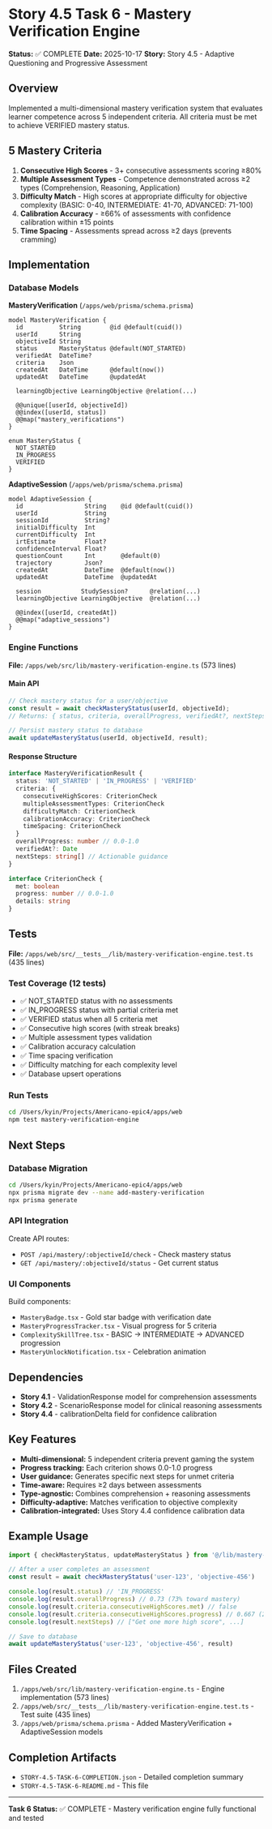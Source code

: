 # Story 4.5 Task 6 - Mastery Verification Engine

**Status:** ✅ COMPLETE
**Date:** 2025-10-17
**Story:** Story 4.5 - Adaptive Questioning and Progressive Assessment

## Overview

Implemented a multi-dimensional mastery verification system that evaluates learner competence across 5 independent criteria. All criteria must be met to achieve VERIFIED mastery status.

## 5 Mastery Criteria

1. **Consecutive High Scores** - 3+ consecutive assessments scoring ≥80%
2. **Multiple Assessment Types** - Competence demonstrated across ≥2 types (Comprehension, Reasoning, Application)
3. **Difficulty Match** - High scores at appropriate difficulty for objective complexity (BASIC: 0-40, INTERMEDIATE: 41-70, ADVANCED: 71-100)
4. **Calibration Accuracy** - ≥66% of assessments with confidence calibration within ±15 points
5. **Time Spacing** - Assessments spread across ≥2 days (prevents cramming)

## Implementation

### Database Models

**MasteryVerification** (`/apps/web/prisma/schema.prisma`)
```prisma
model MasteryVerification {
  id          String        @id @default(cuid())
  userId      String
  objectiveId String
  status      MasteryStatus @default(NOT_STARTED)
  verifiedAt  DateTime?
  criteria    Json
  createdAt   DateTime      @default(now())
  updatedAt   DateTime      @updatedAt

  learningObjective LearningObjective @relation(...)

  @@unique([userId, objectiveId])
  @@index([userId, status])
  @@map("mastery_verifications")
}

enum MasteryStatus {
  NOT_STARTED
  IN_PROGRESS
  VERIFIED
}
```

**AdaptiveSession** (`/apps/web/prisma/schema.prisma`)
```prisma
model AdaptiveSession {
  id                 String    @id @default(cuid())
  userId             String
  sessionId          String?
  initialDifficulty  Int
  currentDifficulty  Int
  irtEstimate        Float?
  confidenceInterval Float?
  questionCount      Int       @default(0)
  trajectory         Json?
  createdAt          DateTime  @default(now())
  updatedAt          DateTime  @updatedAt

  session           StudySession?      @relation(...)
  learningObjective LearningObjective  @relation(...)

  @@index([userId, createdAt])
  @@map("adaptive_sessions")
}
```

### Engine Functions

**File:** `/apps/web/src/lib/mastery-verification-engine.ts` (573 lines)

#### Main API

```typescript
// Check mastery status for a user/objective
const result = await checkMasteryStatus(userId, objectiveId);
// Returns: { status, criteria, overallProgress, verifiedAt?, nextSteps[] }

// Persist mastery status to database
await updateMasteryStatus(userId, objectiveId, result);
```

#### Response Structure

```typescript
interface MasteryVerificationResult {
  status: 'NOT_STARTED' | 'IN_PROGRESS' | 'VERIFIED'
  criteria: {
    consecutiveHighScores: CriterionCheck
    multipleAssessmentTypes: CriterionCheck
    difficultyMatch: CriterionCheck
    calibrationAccuracy: CriterionCheck
    timeSpacing: CriterionCheck
  }
  overallProgress: number // 0.0-1.0
  verifiedAt?: Date
  nextSteps: string[] // Actionable guidance
}

interface CriterionCheck {
  met: boolean
  progress: number // 0.0-1.0
  details: string
}
```

## Tests

**File:** `/apps/web/src/__tests__/lib/mastery-verification-engine.test.ts` (435 lines)

### Test Coverage (12 tests)

- ✅ NOT_STARTED status with no assessments
- ✅ IN_PROGRESS status with partial criteria met
- ✅ VERIFIED status when all 5 criteria met
- ✅ Consecutive high scores (with streak breaks)
- ✅ Multiple assessment types validation
- ✅ Calibration accuracy calculation
- ✅ Time spacing verification
- ✅ Difficulty matching for each complexity level
- ✅ Database upsert operations

### Run Tests

```bash
cd /Users/kyin/Projects/Americano-epic4/apps/web
npm test mastery-verification-engine
```

## Next Steps

### Database Migration

```bash
cd /Users/kyin/Projects/Americano-epic4/apps/web
npx prisma migrate dev --name add-mastery-verification
npx prisma generate
```

### API Integration

Create API routes:
- `POST /api/mastery/:objectiveId/check` - Check mastery status
- `GET /api/mastery/:objectiveId/status` - Get current status

### UI Components

Build components:
- `MasteryBadge.tsx` - Gold star badge with verification date
- `MasteryProgressTracker.tsx` - Visual progress for 5 criteria
- `ComplexitySkillTree.tsx` - BASIC → INTERMEDIATE → ADVANCED progression
- `MasteryUnlockNotification.tsx` - Celebration animation

## Dependencies

- **Story 4.1** - ValidationResponse model for comprehension assessments
- **Story 4.2** - ScenarioResponse model for clinical reasoning assessments
- **Story 4.4** - calibrationDelta field for confidence calibration

## Key Features

- **Multi-dimensional:** 5 independent criteria prevent gaming the system
- **Progress tracking:** Each criterion shows 0.0-1.0 progress
- **User guidance:** Generates specific next steps for unmet criteria
- **Time-aware:** Requires ≥2 days between assessments
- **Type-agnostic:** Combines comprehension + reasoning assessments
- **Difficulty-adaptive:** Matches verification to objective complexity
- **Calibration-integrated:** Uses Story 4.4 confidence calibration data

## Example Usage

```typescript
import { checkMasteryStatus, updateMasteryStatus } from '@/lib/mastery-verification-engine'

// After a user completes an assessment
const result = await checkMasteryStatus('user-123', 'objective-456')

console.log(result.status) // 'IN_PROGRESS'
console.log(result.overallProgress) // 0.73 (73% toward mastery)
console.log(result.criteria.consecutiveHighScores.met) // false
console.log(result.criteria.consecutiveHighScores.progress) // 0.667 (2/3)
console.log(result.nextSteps) // ["Get one more high score", ...]

// Save to database
await updateMasteryStatus('user-123', 'objective-456', result)
```

## Files Created

1. `/apps/web/src/lib/mastery-verification-engine.ts` - Engine implementation (573 lines)
2. `/apps/web/src/__tests__/lib/mastery-verification-engine.test.ts` - Test suite (435 lines)
3. `/apps/web/prisma/schema.prisma` - Added MasteryVerification + AdaptiveSession models

## Completion Artifacts

- `STORY-4.5-TASK-6-COMPLETION.json` - Detailed completion summary
- `STORY-4.5-TASK-6-README.md` - This file

---

**Task 6 Status:** ✅ COMPLETE - Mastery verification engine fully functional and tested
